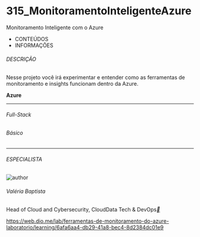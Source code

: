 # 315_MonitoramentoInteligenteAzure
Monitoramento Inteligente com o Azure

- CONTEÚDOS
- INFORMAÇÕES

###### DESCRIÇÃO

Nesse projeto você irá experimentar e entender como as ferramentas de monitoramento e insights funcionam dentro da Azure.

**Azure**

------

###### Full-Stack

###### Básico

------

###### ESPECIALISTA

![author](https://hermes.dio.me/users/author/photos/2e32d816-c681-49ef-8637-213cc75b26d1.jpeg)

###### Valéria Baptista

Head of Cloud and Cybersecurity, CloudData Tech & DevOps[**](https://www.linkedin.com/in/valeriabaptista/)

https://web.dio.me/lab/ferramentas-de-monitoramento-do-azure-laboratorio/learning/6afa6aa4-db29-41a8-bec4-8d2384dc01e9



